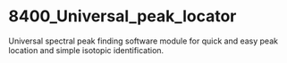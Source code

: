 # 8400_Universal_peak_locator
Universal spectral peak finding software module for quick and easy peak location and simple isotopic identification.

